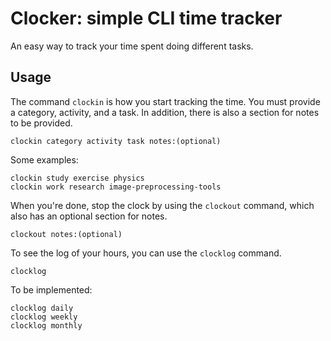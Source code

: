 
# Clocker: simple CLI time tracker

An easy way to track your time spent doing different tasks.




## Usage

The command `clockin` is how you start tracking the time. You must provide a category, activity, and a task. In addition, there is also a section for notes to be provided.
```
clockin category activity task notes:(optional)
```
Some examples:
```
clockin study exercise physics
clockin work research image-preprocessing-tools
```

When you're done, stop the clock by using the `clockout` command, which also has an optional section for notes.
```
clockout notes:(optional)
```

To see the log of your hours, you can use the `clocklog` command.
```
clocklog
```

To be implemented:
```
clocklog daily
clocklog weekly
clocklog monthly
```

